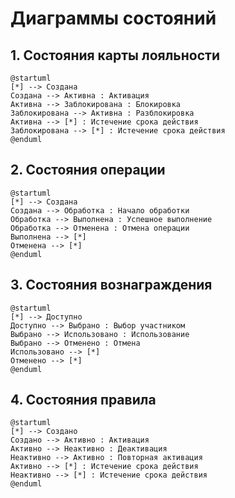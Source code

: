 # Диаграммы состояний

## 1. Состояния карты лояльности

```plantuml
@startuml
[*] --> Создана
Создана --> Активна : Активация
Активна --> Заблокирована : Блокировка
Заблокирована --> Активна : Разблокировка
Активна --> [*] : Истечение срока действия
Заблокирована --> [*] : Истечение срока действия
@enduml
```

## 2. Состояния операции

```plantuml
@startuml
[*] --> Создана
Создана --> Обработка : Начало обработки
Обработка --> Выполнена : Успешное выполнение
Обработка --> Отменена : Отмена операции
Выполнена --> [*]
Отменена --> [*]
@enduml
```

## 3. Состояния вознаграждения

```plantuml
@startuml
[*] --> Доступно
Доступно --> Выбрано : Выбор участником
Выбрано --> Использовано : Использование
Выбрано --> Отменено : Отмена
Использовано --> [*]
Отменено --> [*]
@enduml
```

## 4. Состояния правила

```plantuml
@startuml
[*] --> Создано
Создано --> Активно : Активация
Активно --> Неактивно : Деактивация
Неактивно --> Активно : Повторная активация
Активно --> [*] : Истечение срока действия
Неактивно --> [*] : Истечение срока действия
@enduml
``` 